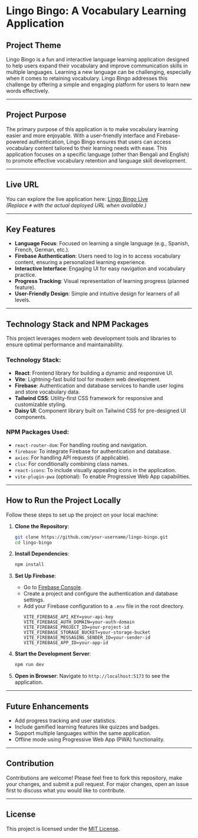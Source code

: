 # Lingo Bingo: A Vocabulary Learning Application

## Project Theme
Lingo Bingo is a fun and interactive language learning application designed to help users expand their vocabulary and improve communication skills in multiple languages. Learning a new language can be challenging, especially when it comes to retaining vocabulary. Lingo Bingo addresses this challenge by offering a simple and engaging platform for users to learn new words effectively.

---

## Project Purpose
The primary purpose of this application is to make vocabulary learning easier and more enjoyable. With a user-friendly interface and Firebase-powered authentication, Lingo Bingo ensures that users can access vocabulary content tailored to their learning needs with ease. This application focuses on a specific language (other than Bengali and English) to promote effective vocabulary retention and language skill development.

---

## Live URL
You can explore the live application here: [Lingo Bingo Live](#)  
*(Replace `#` with the actual deployed URL when available.)*

---

## Key Features
- **Language Focus**: Focused on learning a single language (e.g., Spanish, French, German, etc.).
- **Firebase Authentication**: Users need to log in to access vocabulary content, ensuring a personalized learning experience.
- **Interactive Interface**: Engaging UI for easy navigation and vocabulary practice.
- **Progress Tracking**: Visual representation of learning progress (planned feature).
- **User-Friendly Design**: Simple and intuitive design for learners of all levels.

---

## Technology Stack and NPM Packages
This project leverages modern web development tools and libraries to ensure optimal performance and maintainability.

### Technology Stack:
- **React**: Frontend library for building a dynamic and responsive UI.
- **Vite**: Lightning-fast build tool for modern web development.
- **Firebase**: Authentication and database services to handle user logins and store vocabulary data.
- **Tailwind CSS**: Utility-first CSS framework for responsive and customizable styling.
- **Daisy UI**: Component library built on Tailwind CSS for pre-designed UI components.

### NPM Packages Used:
- `react-router-dom`: For handling routing and navigation.
- `firebase`: To integrate Firebase for authentication and database.
- `axios`: For handling API requests (if applicable).
- `clsx`: For conditionally combining class names.
- `react-icons`: To include visually appealing icons in the application.
- `vite-plugin-pwa` (optional): To enable Progressive Web App capabilities.

---

## How to Run the Project Locally
Follow these steps to set up the project on your local machine:

1. **Clone the Repository**:
   ```bash
   git clone https://github.com/your-username/lingo-bingo.git
   cd lingo-bingo
   ```

2. **Install Dependencies**:
   ```bash
   npm install
   ```

3. **Set Up Firebase**:
   - Go to [Firebase Console](https://firebase.google.com/).
   - Create a project and configure the authentication and database settings.
   - Add your Firebase configuration to a `.env` file in the root directory.
     ```env
     VITE_FIREBASE_API_KEY=your-api-key
     VITE_FIREBASE_AUTH_DOMAIN=your-auth-domain
     VITE_FIREBASE_PROJECT_ID=your-project-id
     VITE_FIREBASE_STORAGE_BUCKET=your-storage-bucket
     VITE_FIREBASE_MESSAGING_SENDER_ID=your-sender-id
     VITE_FIREBASE_APP_ID=your-app-id
     ```

4. **Start the Development Server**:
   ```bash
   npm run dev
   ```

5. **Open in Browser**:
   Navigate to `http://localhost:5173` to see the application.

---

## Future Enhancements
- Add progress tracking and user statistics.
- Include gamified learning features like quizzes and badges.
- Support multiple languages within the same application.
- Offline mode using Progressive Web App (PWA) functionality.

---

## Contribution
Contributions are welcome! Please feel free to fork this repository, make your changes, and submit a pull request. For major changes, open an issue first to discuss what you would like to contribute.

---

## License
This project is licensed under the [MIT License](LICENSE).

